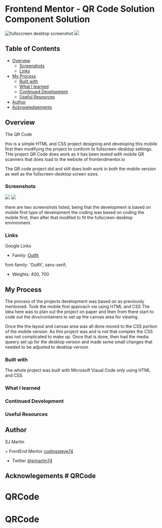 # Frontend Mentor - QR Code Solution Component Solution
![fullsccreen desktop screenshot](./screenshots/fullscreen-desktop.png)
![](./screenshots/mobile-development.png)

## Table of Contents

- [Overvew](#overview)
    - [Screenshots](#screenshots)
    - [Links](#links)
- [My Process](#my-process)
    - [Built with](#built-with)
    - [What I learned](#what-i-learned)
    - [Continued Development](#what-i-learned)
    - [Useful Resources](#useful-resources)
- [Author](#author)
- [Acknowledgements](#acknowlegements)

## Overview

The QR Code 

this is a simple HTML and CSS project designing and developing this mobile first then modifying the project to conform 
to fullscreen-desktop settings. THe project QR Code does work as it has been tested with mobile QR scanners that does load
to the website of frontendmentor.io 

The QR code project did and still does both work in both the mobile version as well as the fullscreen-desktop screen sizes. 

### Screenshots

![](./screenshots/fullscreen-desktop.png)
![](./screenshots/mobile-development.png)

there are two screenshots listed, being that the development is based on mobile first type of development 
the coding was based on coding the mobile first, then after that modifed to fit the fullscreen-desktop environment.

### Links

Google Links
- Family: [Outfit](https://fonts.google.com/specimen/Outfit)

font-family: 'Outfit', sans-serif;
- Weights: 400, 700

## My Process

The process of the projects development was based on as previously mentioned. Took the mobile first approach via using HTML and CSS
The idea here was to plan out the project on paper and then from there start to code out the divs/containers to set up the canvas area 
for viewing. 

Once the the layout and canvas area was all done moved to the CSS portion of the mobile version. As this project was and is not that complex 
the CSS was not complicated to make up. Once that is done, then had the media queery set up for the desktop version and made some small changes 
that needed to be adjusted to desktop version

### Built with 

The whole project was built with Microsoft Viaual Code only using HTML and CSS

### What I learned

### Continued Development

### Useful Resources 

## Author

SJ Martin 

= FrontEnd Mentor [codingsteve74](https://github.com/codingsteve74)
- Twitter [@sjmartin74](https:www.twitter.com/sjmartin74)

## Acknowlegements # QRCode
# QRCode
# QRCode
